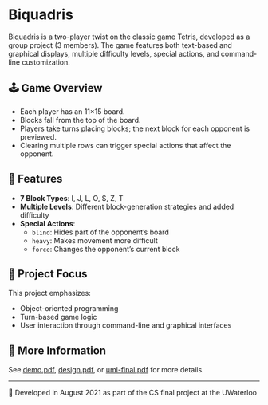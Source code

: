 # Biquadris

Biquadris is a two-player twist on the classic game Tetris, developed as a group project (3 members). The game features both text-based and graphical displays, multiple difficulty levels, special actions, and command-line customization.

## 🕹️ Game Overview

- Each player has an 11×15 board.
- Blocks fall from the top of the board.
- Players take turns placing blocks; the next block for each opponent is previewed.
- Clearing multiple rows can trigger special actions that affect the opponent.

## 🔧 Features

- **7 Block Types**: I, J, L, O, S, Z, T
- **Multiple Levels**: Different block-generation strategies and added difficulty
- **Special Actions**:
  - `blind`: Hides part of the opponent’s board
  - `heavy`: Makes movement more difficult
  - `force`: Changes the opponent’s current block

## 🎯 Project Focus

This project emphasizes:
- Object-oriented programming
- Turn-based game logic
- User interaction through command-line and graphical interfaces

## 📄 More Information

See [demo.pdf](demo.pdf), [design.pdf](design.pdf), or [uml-final.pdf](uml-final.pdf) for more details.

---

📅 Developed in August 2021 as part of the CS final project at the UWaterloo

